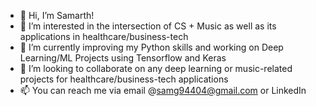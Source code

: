 - 👋 Hi, I’m Samarth!
- 👀 I’m interested in the intersection of CS + Music as well as its applications in healthcare/business-tech
- 🌱 I’m currently improving my Python skills and working on Deep Learning/ML Projects using Tensorflow and Keras
- 💞️ I’m looking to collaborate on any deep learning or music-related projects for healthcare/business-tech applications
- 📫 You can reach me via email @samg94404@gmail.com or LinkedIn

<!---
samarthg123/samarthg123 is a ✨ special ✨ repository because its `README.md` (this file) appears on your GitHub profile.
You can click the Preview link to take a look at your changes.
--->
